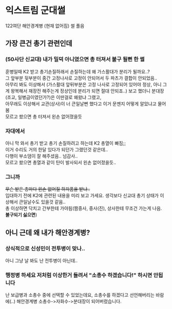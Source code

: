 # 익스트림 군대썰
122여단 해안경계병 (현재 없어짐) 썰 풀음
## 가장 큰건 총기 관련인데
### (50사단 신교대) 내가 밀덕 아니였으면 총 터져서 불구 될뻔 한 썰
훈병일때 K2 받고 총기손질하래서 손질하는데 왜 가스활대가 분리가 될까요..?<br>
그 앞부분 뒷부분이 중간 고정나사로 고정이 안되어서 두 파츠가 결합이 안되었음..<br>
아무리 봐도 이상해서 (가스활대 앞뒤부분은 고정 나사로 고정되어 있어야 정상, 아니 그게 왕복해서 재장전 해주는게 정상인데 분리가 되면 절대 안되죠..) 보고 했더니 분대장(조교, 일병급이였던가?)은 이딴걸로 왜왔냐 그랬고,<br>
아무래도 이상해서 교관(상사)이 너 큰일날뻔 했다고 이거 문젠지 어떻게 알았냐고 물어봄<br>
모르고 쐈으면 총 터져서 왼손 없어졌을듯
### 자대에서
아니 막 와서 총기 받고 총기 손질하려고 하는데 K2 총열이 빠짐;;<br>
이거 수리도 거의 한달 있다가 되던가 그랬던것 같은데..<br>
다행이 부소댐이 잘 해주셨음.. 넘감사..<br>
모르고 쐈으면 총열과 같이 탄이 발사되서 왼손 없어졌을듯..

### 그니까
~~무슨 받은 총마다 왼손 없어질 하자품을 받냐..~~<br>
입대하기 전에 K2에 관련된 내용을 미리 보고 가세요. 생각보다 신교대 총기 상태가 이상해서 큰일날수도 있을것 같음..<br>
총 이상하면 닥치고 간부한테 가야됨(짬중사, 중사(진), 상사한테 무조건 가는게 나음. **불구되기 싫으면**)

## 아니 근데 왜 내가 해안경계병?
### 상식적으로 신성민이 전투병이 맞나..
아니 그냥 날 봐도 난 전투병이 아닌데..
### 행정병 하세요 저처럼 이상한거 들려서 "소총수 하겠습니다!" 하시면 안됩니다
난 보급병과 소총수 중에 선택할 수 있었는데요, 소총수를 하겠다고 선언해버리는 바람에(..) 해안경계병 소총수->자화수->분대장이 되어버렸습니다.
